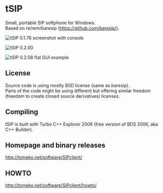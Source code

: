 # tSIP
Small, portable SIP softphone for Windows.  
Based on re/rem/baresip (https://github.com/baresip/).

![tSIP 0.1.76 screenshot with console](http://tomeko.net/software/SIPclient/tSIP_0_1_76.png)

![tSIP 0.2.00](http://tomeko.net/software/SIPclient/tSIP_0_2_00.png)

![tSIP 0.2.08 flat GUI example](http://tomeko.net/software/SIPclient/howto/flat_GUI/tSIP_flat.png)

## License

Source code is using mostly BSD license (same as baresip).  
Parts of the code might be using different but offering similar freedom (freedom to create closed source derivatives) licenses.

## Compiling

tSIP is built with Turbo C++ Explorer 2006 (free version of BDS 2006, aka C++ Builder).

## Homepage and binary releases
http://tomeko.net/software/SIPclient/

## HOWTO
http://tomeko.net/software/SIPclient/howto/
